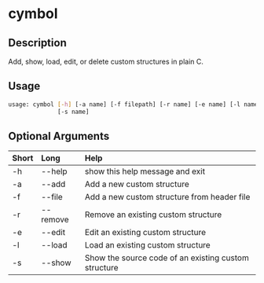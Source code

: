 <!-- THIS PART OF THIS FILE IS AUTOGENERATED. DO NOT MODIFY IT. See scripts/generate_docs.sh -->




# cymbol

## Description


Add, show, load, edit, or delete custom structures in plain C.
## Usage


```bash
usage: cymbol [-h] [-a name] [-f filepath] [-r name] [-e name] [-l name]
              [-s name]

```
## Optional Arguments

|Short|Long|Help|
| :--- | :--- | :--- |
|-h|--help|show this help message and exit|
|-a|--add|Add a new custom structure|
|-f|--file|Add a new custom structure from header file|
|-r|--remove|Remove an existing custom structure|
|-e|--edit|Edit an existing custom structure|
|-l|--load|Load an existing custom structure|
|-s|--show|Show the source code of an existing custom structure|

<!-- END OF AUTOGENERATED PART. Do not modify this line or the line below, they mark the end of the auto-generated part of the file. If you want to extend the documentation in a way which cannot easily be done by adding to the command help description, write below the following line. -->
<!-- ------------\>8---- ----\>8---- ----\>8------------ -->
